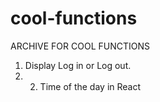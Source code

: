 # cool-functions
ARCHIVE FOR COOL FUNCTIONS

1. Display Log in or Log out.
2. 2. Time of the day in React


